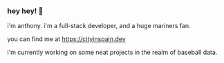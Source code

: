 

### hey hey! 👋  

i'm anthony. i'm a full-stack developer, and a huge mariners fan. 

you can find me at https://cityinspain.dev

i'm currently working on some neat projects in the realm of baseball data.

<!--
**cityinspain/cityinspain** is a ✨ _special_ ✨ repository because its `README.md` (this file) appears on your GitHub profile.

Here are some ideas to get you started:

- 🔭 I’m currently working on ...
- 🌱 I’m currently learning ...
- 👯 I’m looking to collaborate on ...
- 🤔 I’m looking for help with ...
- 💬 Ask me about ...
- 📫 How to reach me: ...
- 😄 Pronouns: ...
- ⚡ Fun fact: ...
-->
